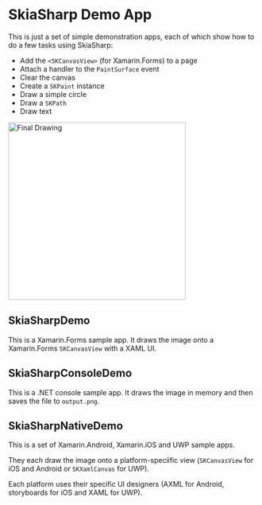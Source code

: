 # SkiaSharp Demo App

This is just a set of simple demonstration apps, each of which show
how to do a few tasks using SkiaSharp:

 * Add the `<SKCanvasView>` (for Xamarin.Forms) to a page
 * Attach a handler to the `PaintSurface` event
 * Clear the canvas
 * Create a `SKPaint` instance
 * Draw a simple circle
 * Draw a `SKPath`
 * Draw text


<img width="357" height="357" alt="Final Drawing" src="https://s3.amazonaws.com/blog.xamarin.com/wp-content/uploads/2017/01/26223214/circle-cross-text-cropped.png">


## SkiaSharpDemo

This is a Xamarin.Forms sample app. It draws the image onto a Xamarin.Forms
`SKCanvasView` with a XAML UI.

## SkiaSharpConsoleDemo

This is a .NET console sample app. It draws the image in memory and then 
saves the file to `output.png`.

## SkiaSharpNativeDemo

This is a set of Xamarin.Android, Xamarin.iOS and UWP sample apps. 

They each draw the image onto a platform-speciific view (`SKCanvasView` for iOS 
and Android or `SKXamlCanvas` for UWP).

Each platform uses their specific UI designers (AXML for Android, 
storyboards for iOS and XAML for UWP).
